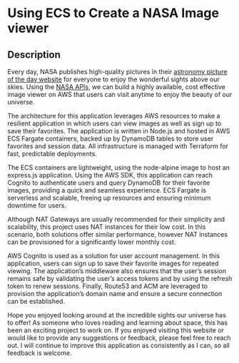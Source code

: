 # Using ECS to Create a NASA Image viewer

## Description
Every day, NASA publishes high-quality pictures in their [astronomy picture of the day website](https://apod.nasa.gov/apod/) for everyone to enjoy the wonderful sights above our skies. Using the [NASA APIs](https://api.nasa.gov/), we can build a highly available, cost effective image viewer on AWS that users can visit anytime to enjoy the beauty of our universe.

The architecture for this application leverages AWS resources to make a resilient application in which users can view images as well as sign up to save their favorites. The application is written in Node.js and hosted in AWS ECS Fargate containers, backed up by DynamoDB tables to store user favorites and session data. All infrastructure is managed with Terraform for fast, predictable deployments.

The ECS containers are lightweight, using the node-alpine image to host an express.js application. Using the AWS SDK, this application can reach Cognito to authenticate users and query DynamoDB for their favorite images, providing a quick and seamless experience. ECS Fargate is serverless and scalable, freeing up resources and ensuring minimum downtime for users.

Although NAT Gateways are usually recommended for their simplicity and scalability, this project uses NAT instances for their low cost. In this scenario, both solutions offer similar performance, however NAT instances can be provisioned for a significantly lower monthly cost. 

AWS Cognito is used as a solution for user account management. In this application, users can sign up to save their favorite images for repeated viewing. The application’s middleware also ensures that the user’s session remains safe by validating the user’s access tokens and by using the refresh token to renew sessions.
Finally, Route53 and ACM are leveraged to provision the application’s domain name and ensure a secure connection can be established.

Hope you enjoyed looking around at the incredible sights our universe has to offer! As someone who loves reading and learning about space, this has been an exciting project to work on. If you enjoyed visiting this website or would like to provide any suggestions or feedback, please feel free to reach out. I will continue to improve this application as consistently as I can, so all feedback is welcome.
